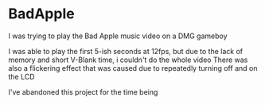 # BadApple

I was trying to play the Bad Apple music video on a DMG gameboy

I was able to play the first 5-ish seconds at 12fps, but due to the lack of memory and short V-Blank time, i couldn't do the whole video
There was also a flickering effect that was caused due to repeatedly turning off and on the LCD

I've abandoned this project for the time being
